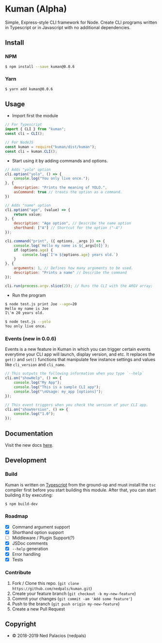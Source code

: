 # Kuman (Alpha)
Simple, Express-style CLI framework for Node. Create CLI programs written in Typescript or in Javascript with no additional dependencies.

## Install
### NPM
```bash
$ npm install --save kuman@0.0.6
```
### Yarn
```bash
$ yarn add kuman@0.0.6
```

## Usage
- Import first the module
```javascript
// For Typescript
import { CLI } from "kuman";
const cli = CLI();

// For NodeJS
const kuman = require("kuman/dist/kuman");
const cli = kuman.CLI();
```
- Start using it by adding commands and options.
```javascript
// Adds "yolo" option
cli.option("yolo", () => {
    console.log("You only live once.");
}, {
    description: "Prints the meaning of YOLO.",
    asCommand: true // treats the option as a command.
})

// Adds "name" option
cli.option("age", (value) => {
    return value;
}, {
    description: "Age option", // Describe the name option
    shorthand: ["A"] // Shortcut for the option ("-A")
});

cli.command("print", ({ options, _args }) => {
    console.log(`Hello my name is ${_args[0]}`);
    if (options.age) {
        console.log(`I'm ${options.age} years old.`)
    }
}, {
    arguments: 1, // Defines how many arguments to be used.
    description: "Prints a name" // Describe the command
});

cli.run(process.argv.slice(2)); // Runs the CLI with the ARGV array;
```
- Run the program
```bash
$ node test.js print Joe --age=20
Hello my name is Joe
I\'m 20 years old.

$ node test.js --yolo
You only live once.
```

### Events (new in 0.0.6)
Events is a new feature in Kuman in which you can trigger certain events everytime your CLI app will launch, display version, and etc. It replaces the `get()` and `set()` functions that manipulate few instance settings and values like `cli_version` and `cli_name`.

```javascript
// This outputs the following information when you type `--help` 
cli.on("showHelp", () => {
    console.log("My App");
    console.log("This is a sample CLI app");
    console.log("\nUsage: my_app [options]");
});

// This event triggers when you check the version of your CLI app.
cli.on("showVersion", () => {
    console.log("1.0");
});
```

## Documentation
Visit the new docs [here](DOCUMENTATION.md).

## Development 
### Build
Kuman is written on [Typescript](https://typescriptlang.org) from the ground-up and must install the `tsc` compiler first before you start building this module. After that, you can start building it by executing:
```bash
$ npm build-dev
```

### Roadmap
- [x] Command argument support
- [x] Shorthand option support
- [ ] Middleware / Plugin Support(?)
- [x] JSDoc comments
- [x] `--help` generation
- [x] Error handling
- [x] Tests

### Contribute
1. Fork / Clone this repo. (`git clone https://github.com/nedpals/kuman.git`)
2. Create your feature branch (`git checkout -b my-new-feature`)
3. Commit your changes (`git commit -am 'Add some feature'`)
4. Push to the branch (`git push origin my-new-feature`)
5. Create a new Pull Request

## Copyright
- &copy; 2018-2019 Ned Palacios (nedpals)